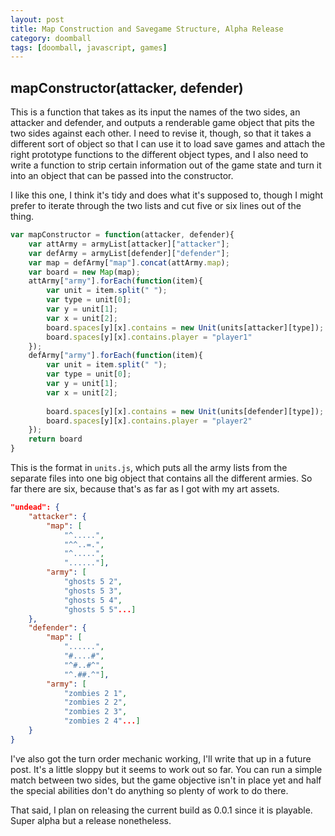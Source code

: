 ```yaml
---
layout: post
title: Map Construction and Savegame Structure, Alpha Release
category: doomball
tags: [doomball, javascript, games]
---
```


## mapConstructor(attacker, defender)

This is a function that takes as its input the names of the two sides, an attacker and defender, and outputs a renderable game object that pits the two sides against each other. I need to revise it, though, so that it takes a different sort of object so that I can use it to load save games and attach the right prototype functions to the different object types, and I also need to write a function to strip certain information out of the game state and turn it into an object that can be passed into the constructor.

I like this one, I think it's tidy and does what it's supposed to, though I might prefer to iterate through the two lists and cut five or six lines out of the thing.

~~~javascript
var mapConstructor = function(attacker, defender){
	var attArmy = armyList[attacker]["attacker"];
	var defArmy = armyList[defender]["defender"];
	var map = defArmy["map"].concat(attArmy.map);
	var board = new Map(map);
	attArmy["army"].forEach(function(item){
		var unit = item.split(" ");
		var type = unit[0];
		var y = unit[1];
		var x = unit[2];
		board.spaces[y][x].contains = new Unit(units[attacker][type]);
		board.spaces[y][x].contains.player = "player1"
	});
	defArmy["army"].forEach(function(item){
		var unit = item.split(" ");
		var type = unit[0];
		var y = unit[1];
		var x = unit[2];
		
		board.spaces[y][x].contains = new Unit(units[defender][type]);
		board.spaces[y][x].contains.player = "player2"
	});
	return board
}
~~~

This is the format in `units.js`, which puts all the army lists from the separate files into one big object that contains all the different armies. So far there are six, because that's as far as I got with my art assets.

~~~json
"undead": {
	"attacker": {
		"map": [
			"^.....",
			"^^..=.",
			"^.....",
			"......"],
		"army": [
			"ghosts 5 2",
			"ghosts 5 3",
			"ghosts 5 4",
			"ghosts 5 5"...]
	},
	"defender": {
		"map": [
			"......",
			"#....#",
			"^#..#^",
			"^.##.^"],
		"army": [
			"zombies 2 1",
			"zombies 2 2",
			"zombies 2 3",
			"zombies 2 4"...]
	}
}
~~~

I've also got the turn order mechanic working, I'll write that up in a future post. It's a little sloppy but it seems to work out so far. You can run a simple match between two sides, but the game objective isn't in place yet and half the special abilities don't do anything so plenty of work to do there.

That said, I plan on releasing the current build as 0.0.1 since it is playable. Super alpha but a release nonetheless.